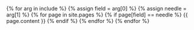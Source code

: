 {% for arg in include %}
	{% assign field = arg[0] %}
	{% assign needle = arg[1] %}
	{% for page in site.pages %}
		{% if page[field] == needle %}
			{{ page.content }}
		{% endif %}
	{% endfor %}
{% endfor %}
